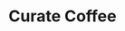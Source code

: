 ---
path: /project4
title: "Curate Coffee"
icon: curateIcon.png
vid: ./curateVid.mp4
color: "#fff5ea"
description: "Locate, save, and navigate to a collection of crowd-sourced third wave cafes for iOS. React SPA for handling admin."
link: 'https://thepenningtonco.netlify.com/'
github: 'https://github.com/TrevPennington/thepenningtonco'
type: "project"
app: true
order: 1
tags:
    - Swift
    - MapKit
    - Firebase
    - Authentication
    - React
---